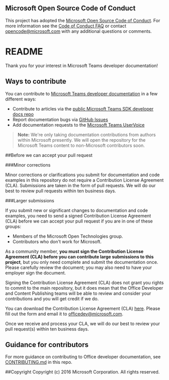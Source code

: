## Microsoft Open Source Code of Conduct

This project has adopted the [Microsoft Open Source Code of Conduct](https://opensource.microsoft.com/codeofconduct/).
For more information see the [Code of Conduct FAQ](https://opensource.microsoft.com/codeofconduct/faq/) or contact [opencode@microsoft.com](mailto:opencode@microsoft.com) with any additional questions or comments.

# README

Thank you for your interest in Microsoft Teams developer documentation!

## Ways to contribute

You can contribute to [Microsoft Teams developer documentation](https://msdn.microsoft.com/en-us/microsoft-teams/) in a  few different ways:

* Contribute to articles via the [public Microsoft Teams SDK developer docs repo](https://github.com/OfficeDev/microsoft-teams-docs) 
* Report documentation bugs via [GitHub Issues](https://github.com/OfficeDev/office-content/issues)
* Add documentation requests to the [Microsoft Teams UserVoice](https://aka.ms/microsoftteamsplatformsuggestions)

>**Note:** We're only taking documentation contributions from authors within Microsoft presently. We will open the repository for the Microsoft Teams content to non-Microsoft contributors soon.

##Before we can accept your pull request

###Minor corrections

Minor corrections or clarifications you submit for documentation and code examples in this repository do not require a Contribution License Agreement (CLA). Submissions are taken in the form of pull requests. We will do our best to review pull requests within ten business days.

###Larger submissions

If you submit new or significant changes to documentation and code examples, you need to send a signed Contribution License Agreement (CLA) before we can accept your pull request if you are in one of these groups:

* Members of the Microsoft Open Technologies group.
* Contributors who don't work for Microsoft.

As a community member, **you must sign the Contribution License Agreement (CLA) before you can contribute large submissions to this project**, but you only need complete and submit the documentation once. Please carefully review the document; you may also need to have your employer sign the document.

Signing the Contribution License Agreement (CLA) does not grant you rights to commit to the main repository, but it does mean that the Office Developer and Content Publishing teams will be able to review and consider your contributions and you will get credit if we do.

You can download the Contribution License Agreement (CLA) [here](https://github.com/OfficeDev/office-content/raw/master/Contribution%20License%20Agreement.pdf). Please fill out the form and email it to [officedev@microsoft.com](mailto:officedev@microsoft.com).

Once we receive and process your CLA, we will do our best to review your pull request(s) within ten business days.

## Guidance for contributors
For more guidance on contributing to Office developer documentation, see [CONTRIBUTING.md](https://github.com/OfficeDev/microsoft-teams-docs/blob/master/CONTRIBUTING.md) in this repo. 


##Copyright
Copyright (c) 2016 Microsoft Corporation. All rights reserved.

